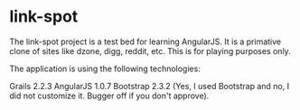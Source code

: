 link-spot
=========
The link-spot project is a test bed for learning AngularJS.  It is a primative clone of sites like
dzone, digg, reddit, etc.  This is for playing purposes only.

The application is using the following technologies:

Grails 2.2.3
AngularJS 1.0.7
Bootstrap 2.3.2 (Yes, I used Bootstrap and no, I did not customize it. Bugger off if you don't approve).